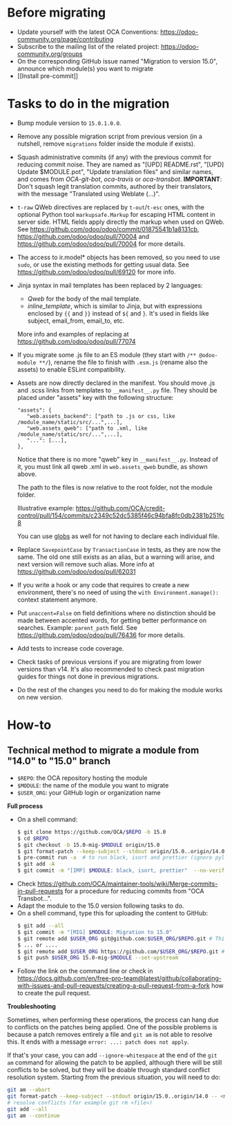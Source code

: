 # Before migrating

* Update yourself with the latest OCA Conventions: https://odoo-community.org/page/contributing
* Subscribe to the mailing list of the related project: https://odoo-community.org/groups
* On the corresponding GitHub issue named "Migration to version 15.0", announce which module(s) you want to migrate
* [[Install pre-commit]]

# Tasks to do in the migration

* Bump module version to `15.0.1.0.0`.
* Remove any possible migration script from previous version (in a nutshell, remove `migrations` folder inside the module if exists).
* Squash administrative commits (if any) with the previous commit for reducing commit noise. They are named as "[UPD] README.rst", "[UPD] Update $MODULE.pot", "Update translation files" and similar names, and comes from *OCA-git-bot*, *oca-travis* or *oca-transbot*. **IMPORTANT**: Don't squash legit translation commits, authored by their translators, with the message "Translated using Weblate (...)".
* `t-raw` QWeb directives are replaced by `t-out`/`t-esc` ones, with the optional Python tool `markupsafe.Markup` for escaping HTML content in server side. HTML fields apply directly the markup when used on QWeb. See https://github.com/odoo/odoo/commit/01875541b1a8131cb, https://github.com/odoo/odoo/pull/70004 and https://github.com/odoo/odoo/pull/70004 for more details.
* The access to ir.model* objects has been removed, so you need to use `sudo`, or use the existing methods for getting usual data. See https://github.com/odoo/odoo/pull/69120 for more info.
* Jinja syntax in mail templates has been replaced by 2 languages:
  * *Qweb* for the body of the mail template.
  * *inline_template*, which is similar to Jinja, but with expressions enclosed by `{{` and `}}` instead of `${` and `}`. It's used in fields like subject, email_from, email_to, etc.

  More info and examples of replacing at https://github.com/odoo/odoo/pull/77074
* If you migrate some .js file to an ES module (they start with `/** @odoo-module **/`), rename the file to finish with `.esm.js` (rename also the assets) to enable ESLint compatibility.
* Assets are now directly declared in the manifest. You should move .js and .scss links from templates to `__manifest__.py` file. They should be placed under "assets" key with the following structure:

  ```
  "assets": {
     "web.assets_backend": ["path to .js or css, like /module_name/static/src/...",...],
     "web.assets_qweb": ["path to .xml, like /module_name/static/src/...",...],
     "...": [...],
  },
  ```

  Notice that there is no more "qweb" key in `__manifest__.py`. Instead of it, you must link all qweb .xml in `web.assets_qweb` bundle, as shown above.

  The path to the files is now relative to the root folder, not the module folder.

  Illustrative example: https://github.com/OCA/credit-control/pull/154/commits/c2349c52dc5385f46c94bfa8fc0db2381b251fc8

  You can use [globs](https://en.wikipedia.org/wiki/Glob_(programming)) as well for not having to declare each individual file.
* Replace `SavepointCase` by `TransactionCase` in tests, as they are now the same. The old one still exists as an alias, but a warning will arise, and next version will remove such alias. More info at https://github.com/odoo/odoo/pull/62031
* If you write a hook or any code that requires to create a new environment, there's no need of using the `with Environment.manage():` context statement anymore.
* Put `unaccent=False` on field definitions where no distinction should be made between accented words, for getting better performance on searches. Example: `parent_path` field. See https://github.com/odoo/odoo/pull/76436 for more details.
* Add tests to increase code coverage.
* Check tasks of previous versions if you are migrating from lower versions than v14. It's also recommended to check past migration guides for things not done in previous migrations.
* Do the rest of the changes you need to do for making the module works on new version.

# How-to

## Technical method to migrate a module from "14.0" to "15.0" branch

* `$REPO`: the OCA repository hosting the module
* `$MODULE`: the name of the module you want to migrate
* `$USER_ORG`: your GitHub login or organization name

**Full process**

* On a shell command:
  ```bash
  $ git clone https://github.com/OCA/$REPO -b 15.0
  $ cd $REPO
  $ git checkout -b 15.0-mig-$MODULE origin/15.0
  $ git format-patch --keep-subject --stdout origin/15.0..origin/14.0 -- $MODULE | git am -3 --keep
  $ pre-commit run -a  # to run black, isort and prettier (ignore pylint errors at this stage)
  $ git add -A
  $ git commit -m "[IMP] $MODULE: black, isort, prettier"  --no-verify  # it is important to do all formatting in one commit the first time
  ```
* Check https://github.com/OCA/maintainer-tools/wiki/Merge-commits-in-pull-requests for a procedure for reducing commits from "OCA Transbot...".
* Adapt the module to the 15.0 version following tasks to do.
* On a shell command, type this for uploading the content to GitHub:
  ```bash
  $ git add --all
  $ git commit -m "[MIG] $MODULE: Migration to 15.0"
  $ git remote add $USER_ORG git@github.com:$USER_ORG/$REPO.git # This mode requires an SSH key in the GitHub account
  $ ... or ....
  $ git remote add $USER_ORG https://github.com/$USER_ORG/$REPO.git # This will required to enter user/password each time
  $ git push $USER_ORG 15.0-mig-$MODULE --set-upstream
  ```
* Follow the link on the command line or check in https://docs.github.com/en/free-pro-team@latest/github/collaborating-with-issues-and-pull-requests/creating-a-pull-request-from-a-fork how to create the pull request.

**Troubleshooting**

Sometimes, when performing these operations, the process can hang due to conflicts on the patches being applied. One of the possible problems is because a patch removes entirely a file and `git am` is not able to resolve this. It ends with a message `error: ...: patch does not apply`.

If that's your case, you can add `--ignore-whitespace` at the end of the `git am` command for allowing the patch to be applied, although there will be still conflicts to be solved, but they will be doable through standard conflict resolution system. Starting from the previous situation, you will need to do:

```bash
git am --abort
git format-patch --keep-subject --stdout origin/15.0..origin/14.0 -- <module path> | git am -3 --keep --ignore-whitespace
# resolve conflicts (for example git rm <file>)
git add --all
git am --continue
```
